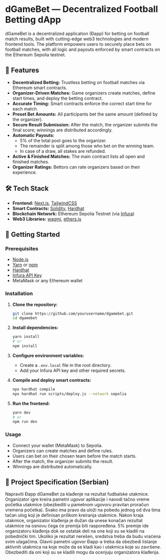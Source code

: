 # dGameBet — Decentralized Football Betting dApp

dGameBet is a decentralized application (Đapp) for betting on football match results, built with cutting-edge web3 technologies and modern frontend tools. The platform empowers users to securely place bets on football matches, with all logic and payouts enforced by smart contracts on the Ethereum Sepolia testnet.

## 🌟 Features

- **Decentralized Betting:** Trustless betting on football matches via Ethereum smart contracts.
- **Organizer-Driven Matches:** Game organizers create matches, define start times, and deploy the betting contract.
- **Accurate Timing:** Smart contracts enforce the correct start time for each match.
- **Preset Bet Amounts:** All participants bet the same amount (defined by the organizer).
- **Secure Result Submission:** After the match, the organizer submits the final score; winnings are distributed accordingly.
- **Automatic Payouts:**
  - 5% of the total pool goes to the organizer.
  - The remainder is split among those who bet on the winning team.
  - In case of a draw, all stakes are refunded.
- **Active & Finished Matches:** The main contract lists all open and finished matches.
- **Organizer Ratings:** Bettors can rate organizers based on their experience.

## 🛠️ Tech Stack

- **Frontend:** [Next.js](https://nextjs.org/), [TailwindCSS](https://tailwindcss.com/)
- **Smart Contracts:** [Solidity](https://soliditylang.org/), [Hardhat](https://hardhat.org/)
- **Blockchain Network:** Ethereum Sepolia Testnet (via [Infura](https://infura.io/))
- **Web3 Libraries:** [wagmi](https://wagmi.sh/), [ethers.js](https://docs.ethers.org/)

## 🚀 Getting Started

### Prerequisites

- [Node.js](https://nodejs.org/)
- [Yarn](https://yarnpkg.com/) or [npm](https://www.npmjs.com/)
- [Hardhat](https://hardhat.org/)
- [Infura API Key](https://infura.io/)
- MetaMask or any Ethereum wallet

### Installation

1. **Clone the repository:**

   ```bash
   git clone https://github.com/yourusername/dgamebet.git
   cd dgamebet
   ```

2. **Install dependencies:**

   ```bash
   yarn install
   # or
   npm install
   ```

3. **Configure environment variables:**
   - Create a `.env.local` file in the root directory.
   - Add your Infura API key and other required secrets.

4. **Compile and deploy smart contracts:**

   ```bash
   npx hardhat compile
   npx hardhat run scripts/deploy.js --network sepolia
   ```

5. **Run the frontend:**
   ```bash
   yarn dev
   # or
   npm run dev
   ```

### Usage

- Connect your wallet (MetaMask) to Sepolia.
- Organizers can create matches and define rules.
- Users can bet on their chosen team before the match starts.
- After the match, the organizer submits the result.
- Winnings are distributed automatically.

## 📝 Project Specification (Serbian)

Napraviti Đapp dGameBet za klađenje na rezultat fudbalske utakmice. Organizator igre kreira
pametni ugovor aplikacije i navodi tačno vreme početka utakmice (obezbediti u pametnom
ugovoru pravilan proračun vremena početka). Svako ima pravo da uloži na pobedu jednog od dva
tima tačan ulog koji je definisan prilikom kreiranja utakmice. Nakon kraja utakmice, organizator
klađenja je dužan da unese konačan rezultat utakmice na osnovu čega će premija biti
raspoređena. 5% premije ide organizatoru klađenja dok se ostatak deli na one koji su se kladili na
pobednički tim. Ukoliko je rezultat nerešen, sredstva treba da budu vraćena svim ulagačima.
Glavni pametni ugovor Đapp-a treba da obezbedi listanje aktivnih utakmica na koje može da se
kladi kao i utakmica koje su završene. Obezbediti da oni koji su se kladili mogu da ocenjuju
organizatora klađenja.
